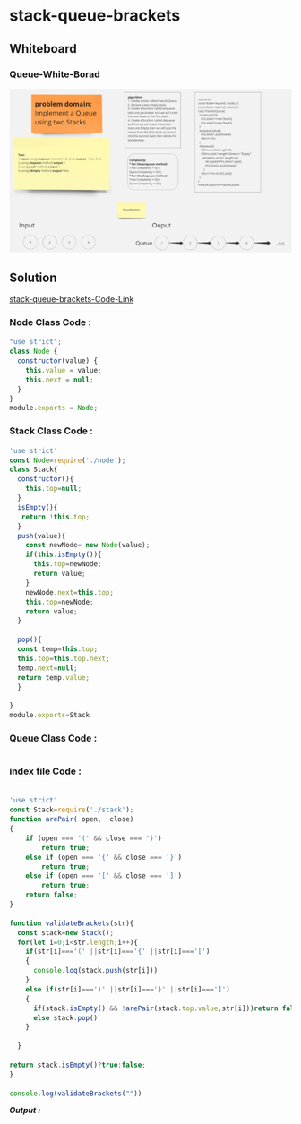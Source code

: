 # stack-queue-brackets

## Whiteboard


### Queue-White-Borad

![Queue-White-Borad](../img/stack-queue-pseudo.jpg)

## **Solution**

[stack-queue-brackets-Code-Link](https://replit.com/@Malek-SHSH/stack-queue-brackets#)

### Node Class Code :

```javascript
"use strict";
class Node {
  constructor(value) {
    this.value = value;
    this.next = null;
  }
}
module.exports = Node;
```

### Stack Class Code :

```javascript
'use strict'
const Node=require('./node');
class Stack{
  constructor(){
    this.top=null;
  }
  isEmpty(){
   return !this.top;
  }
  push(value){
    const newNode= new Node(value);
    if(this.isEmpty()){
      this.top=newNode;
      return value;
    }
    newNode.next=this.top;
    this.top=newNode;
    return value;
  }

  pop(){
  const temp=this.top;
  this.top=this.top.next;
  temp.next=null;
  return temp.value;
  }

}
module.exports=Stack
```


### Queue Class Code :

```javascript


```

### index file Code :

```javascript

'use strict'
const Stack=require('./stack');
function arePair( open,  close)
{
	if (open === '(' && close === ')')
		return true;
	else if (open === '{' && close === '}')
		return true;
	else if (open === '[' && close === ']')
		return true;
	return false;
}

function validateBrackets(str){
  const stack=new Stack();
  for(let i=0;i<str.length;i++){
    if(str[i]==='(' ||str[i]==='{' ||str[i]==='[')
    {
      console.log(stack.push(str[i]))
    }
    else if(str[i]===')' ||str[i]==='}' ||str[i]===']')
    {
      if(stack.isEmpty() && !arePair(stack.top.value,str[i]))return false;
      else stack.pop()
    }

  }

return stack.isEmpty()?true:false;
}

console.log(validateBrackets(""))


```

**_Output :_**

```javascript

```

